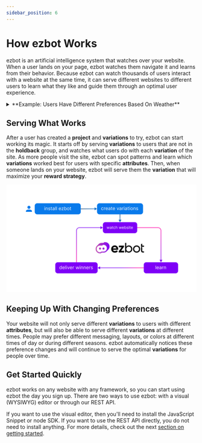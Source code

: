 ```yaml
---
sidebar_position: 6
---
```


# How ezbot Works

ezbot is an artificial intelligence system that watches over your website. When a user lands on your page, ezbot watches them navigate it and learns from their behavior. Because ezbot can watch thousands of users interact with a website at the same time, it can serve different websites to different users to learn what they like and guide them through an optimal user experience.

<details>  
<summary>**Example: Users Have Different Preferences Based On Weather**</summary>  
<div>  
<div>Imagine you have a small souvenir shop with two items: baseball caps and beanies. They're very popular and people all over the US buy them. After a while, ezbot would notice that people with IP addresses in warm weather buy more baseball caps, and people with IP addresses in cold weather buy more beanies. Eventually, ezbot will be able to suggest beanies to people in certain locations and baseball caps to the others.  </div>  
<br/>  
From the perspective of the users there hasn't been much change. Some people will still buy beanies when it's hot out or baseball caps when it's cold. The important change is that before ezbot, there were some people in warm climates who saw beanies first and left the page, or saw baseball caps from 
</div>  
</details>

## Serving What Works

After a user has created a **project** and **variations** to try, ezbot can start working its magic. It starts off by serving **variations** to users that are not in the **holdback** group, and watches what users do with each **variation** of the site. As more people visit the site, ezbot can spot patterns and learn which **variations** worked best for users with specific **attributes**. Then, when someone lands on your website, ezbot will serve them the **variation** that will maximize your **reward strategy**.

![how it works](../img/how_ezbot_works.png)

## Keeping Up With Changing Preferences

Your website will not only serve different **variations** to users with different **attributes**, but will also be able to serve different **variations** at different times. People may prefer different messaging, layouts, or colors at different times of day or during different seasons. ezbot automatically notices these preference changes and will continue to serve the optimal **variations** for people over time.

## Get Started Quickly

ezbot works on any website with any framework, so you can start using ezbot the day you sign up. There are two ways to use ezbot: with a visual (WYSIWYG) editor or through our REST API.

If you want to use the visual editor, then you'll need to install the JavaScript Snippet or node SDK. If you want to use the REST API directly, you do not need to install anything. For more details, check out the next [section on getting started](04-getting-started.md).
